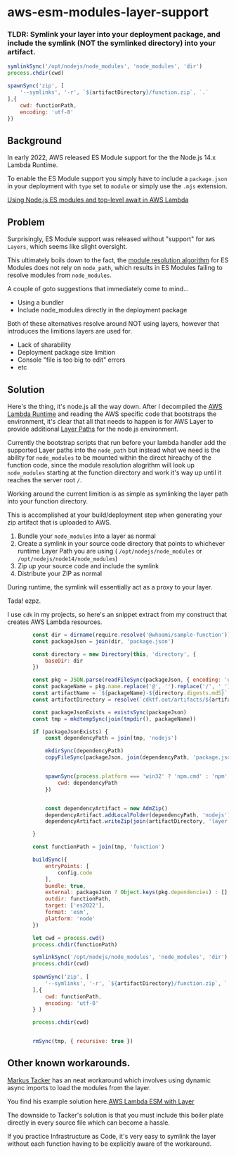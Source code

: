 # aws-esm-modules-layer-support

### TLDR: Symlink your layer into your deployment package, and include the symlink (NOT the symlinked directory) into your artifact.

```javascript
symlinkSync('/opt/nodejs/node_modules', 'node_modules', 'dir')   
process.chdir(cwd)

spawnSync('zip', [
    '--symlinks', '-r', `${artifactDirectory}/function.zip`, `.`
],{
    cwd: functionPath,
    encoding: 'utf-8'
})
```


## Background 


In early 2022, AWS released ES Module support for the the Node.js 14.x Lambda Runtime.

To enable the ES Module support you simply have to include a `package.json` in your deployment with `type` set to `module` or simply use the `.mjs` extension.

[Using Node.js ES modules and top-level await in AWS Lambda](https://aws.amazon.com/blogs/compute/using-node-js-es-modules-and-top-level-await-in-aws-lambda/)

## Problem

Surprisingly, ES Module support was released without "support" for `AWS Layers`, which seems like slight oversight.

This ultimately boils down to the fact, the [module resolution algorithm](https://nodejs.org/api/esm.html#resolution-algorithm) for ES Modules does not rely on `node_path`, which results in ES Modules failing to resolve modules from `node_modules`.

A couple of goto suggestions that immediately come to mind...

- Using a bundler
- Include node_modules directly in the deployment package

Both of these alternatives resolve around NOT using layers, however that introduces the limitions layers are used for. 
- Lack of sharability
- Deployment package size limition
- Console "file is too big to edit" errors
- etc

## Solution

Here's the thing, it's node.js all the way down. After I decompiled the [AWS Lambda Runtime](https://hub.docker.com/r/amazon/aws-lambda-nodejs) and reading the AWS specific code that bootstraps the environment, it's clear that all that needs to happen is for AWS Layer to provide additional [Layer Paths](https://docs.aws.amazon.com/lambda/latest/dg/configuration-layers.html) for the node.js environment. 

Currently the bootstrap scripts that run before your lambda handler add the supported Layer paths into the `node_path` but instead what we need is the ability for `node_modules` to be mounted within the direct hireachy of the function code, since the module resolution alogrithm will look up `node_modules` starting at the function directory and work it's way up until it reaches the server root `/`.

Working around the current limition is as simple as symlinking the layer path into your function directory.

This is accomplished at your build/deployment step when generating your zip artifact that is uploaded to AWS.

1. Bundle your `node_modules` into a layer as normal
2. Create a symlink in your source code directory that points to whichever runtime Layer Path you are using ( `/opt/nodejs/node_modules` or `/opt/nodejs/node14/node_modules`)
3. Zip up your source code and include the symlink
4. Distribute your ZIP as normal

During runtime, the symlink will essentially act as a proxy to your layer.

Tada! ezpz. 

I use `cdk` in my projects, so here's an snippet extract from my construct that creates AWS Lambda resources.

```javascript
        const dir = dirname(require.resolve('@whoami/sample-function'))
        const packageJson = join(dir, 'package.json')

        const directory = new Directory(this, 'directory', {
            baseDir: dir
        })

        const pkg = JSON.parse(readFileSync(packageJson, { encoding: 'utf-8' }))
        const packageName = pkg.name.replace('@', '').replace('/', '_')
        const artifactName = `${packageName}-${directory.digests.md5}`
        const artifactDirectory = resolve(`cdktf.out/artifacts/${artifactName}`)

        const packageJsonExists = existsSync(packageJson)
        const tmp = mkdtempSync(join(tmpdir(), packageName))

        if (packageJsonExists) {
            const dependencyPath = join(tmp, 'nodejs')

            mkdirSync(dependencyPath)
            copyFileSync(packageJson, join(dependencyPath, 'package.json'))


            spawnSync(process.platform === 'win32' ? 'npm.cmd' : 'npm', ['install', '--prod'], {
                cwd: dependencyPath
            })


            const dependencyArtifact = new AdmZip()
            dependencyArtifact.addLocalFolder(dependencyPath, 'nodejs')
            dependencyArtifact.writeZip(join(artifactDirectory, 'layer.zip'))

        }

        const functionPath = join(tmp, 'function')

        buildSync({
            entryPoints: [
                config.code
            ],
            bundle: true,
            external: packageJson ? Object.keys(pkg.dependencies) : [],
            outdir: functionPath,
            target: ['es2022'],
            format: 'esm',
            platform: 'node'
        })

        let cwd = process.cwd()
        process.chdir(functionPath)

        symlinkSync('/opt/nodejs/node_modules', 'node_modules', 'dir')   
        process.chdir(cwd)
        
        spawnSync('zip', [
            '--symlinks', '-r', `${artifactDirectory}/function.zip`, `.`
        ],{
            cwd: functionPath,
            encoding: 'utf-8'
        } )

        process.chdir(cwd)


        rmSync(tmp, { recursive: true })

```


## Other known workarounds.


[Markus Tacker](https://twitter.com/coderbyheart/status/1487218393241563140) has an neat workaround which involves using dynamic async imports to load the modules from the layer. 

You find his example solution here.[AWS Lambda ESM with Layer](https://github.com/coderbyheart/aws-lambda-esm-with-layer)

The downside to Tacker's solution is that you must include this boiler plate directly in every source file which can become a hassle.

If you practice Infrastructure as Code, it's very easy to symlink the layer without each function having to be explicitly aware of the workaround.




